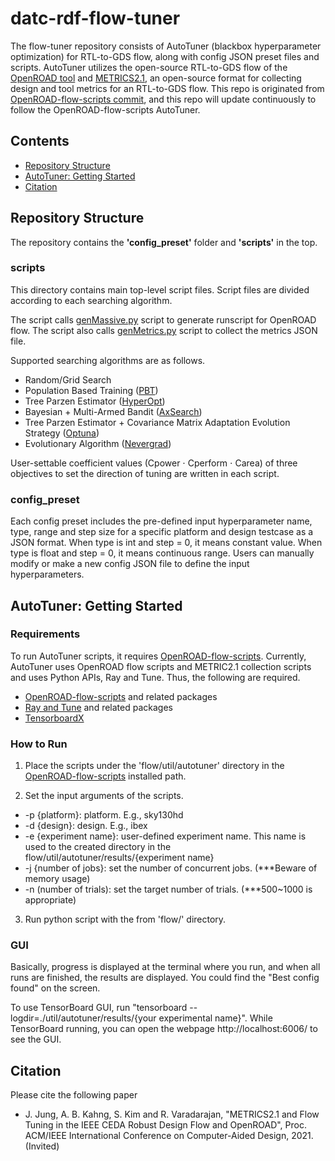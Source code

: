 # datc-rdf-flow-tuner
The flow-tuner repository consists of AutoTuner (blackbox hyperparameter optimization) for RTL-to-GDS flow, along with config JSON preset files and scripts. 
AutoTuner utilizes the open-source RTL-to-GDS flow of the [OpenROAD tool](https://github.com/The-OpenROAD-Project) and [METRICS2.1](https://github.com/ieee-ceda-datc/datc-rdf-Metrics4ML), an open-source format for collecting design and tool metrics for an RTL-to-GDS flow.
This repo is originated from [OpenROAD-flow-scripts commit](https://github.com/The-OpenROAD-Project/OpenROAD-flow-scripts/tree/2e0de4384ca207593c80aa297064f62187b0c666), and this repo will update continuously to follow the OpenROAD-flow-scripts AutoTuner.


## Contents
* [Repository Structure](#repository-structure)
* [AutoTuner: Getting Started](#autotuner-getting-started)
* [Citation](#citation)

## Repository Structure
The repository contains the **'config_preset'** folder and **'scripts'** in the top. 


### scripts
This directory contains main top-level script files. Script files are divided according to each searching algorithm. 

The script calls [genMassive.py](https://github.com/The-OpenROAD-Project/OpenROAD-flow-scripts/blob/2e0de4384ca207593c80aa297064f62187b0c666/flow/util/genMassive.py) script to generate runscript for OpenROAD flow. 
The script also calls [genMetrics.py](https://github.com/The-OpenROAD-Project/OpenROAD-flow-scripts/blob/2e0de4384ca207593c80aa297064f62187b0c666/flow/util/genMetrics.py) script to collect the metrics JSON file.

Supported searching algorithms are as follows.
- Random/Grid Search 
- Population Based Training ([PBT](https://deepmind.com/blog/article/population-based-training-neural-networks))
- Tree Parzen Estimator ([HyperOpt](http://hyperopt.github.io/hyperopt))
- Bayesian + Multi-Armed Bandit ([AxSearch](https://ax.dev/))
- Tree Parzen Estimator + Covariance Matrix Adaptation Evolution Strategy ([Optuna](https://optuna.org/))
- Evolutionary Algorithm ([Nevergrad](https://github.com/facebookresearch/nevergrad))

User-settable coefficient values (Cpower ⋅ Cperform ⋅ Carea) of three objectives to set the direction of tuning are written in each script.



### config_preset
Each config preset includes the pre-defined input hyperparameter name, type, range and step size for a specific platform and design testcase as a JSON format. When type is int and step = 0, it means constant value. When type is float and step = 0, it means continuous range. Users can manually modify or make a new config JSON file to define the input hyperparameters.




## AutoTuner: Getting Started

### Requirements
To run AutoTuner scripts, it requires [OpenROAD-flow-scripts](https://github.com/The-OpenROAD-Project/OpenROAD-flow-scripts/tree/2e0de4384ca207593c80aa297064f62187b0c666). 
Currently, AutoTuner uses OpenROAD flow scripts and METRIC2.1 collection scripts and uses Python APIs, Ray and Tune. Thus, the following are required.


- [OpenROAD-flow-scripts](https://github.com/The-OpenROAD-Project/OpenROAD-flow-scripts/tree/2e0de4384ca207593c80aa297064f62187b0c666) and related packages
- [Ray and Tune](https://docs.ray.io/en/latest/installation.html) and related packages
- [TensorboardX](https://github.com/lanpa/tensorboardX)


### How to Run
1. Place the scripts under the 'flow/util/autotuner' directory in the [OpenROAD-flow-scripts](https://github.com/The-OpenROAD-Project/OpenROAD-flow-scripts/tree/2e0de4384ca207593c80aa297064f62187b0c666) installed path.

2. Set the input arguments of the scripts.
- -p {platform}: platform. E.g., sky130hd
- -d {design}: design. E.g., ibex
- -e {experiment name}: user-defined experiment name. This name is used to the created directory in the flow/util/autotuner/results/{experiment name}
- -j {number of jobs}: set the number of concurrent jobs. (***Beware of memory usage)
- -n (number of trials): set the target number of trials. (***500~1000 is appropriate)

3. Run python script with the from 'flow/' directory.


### GUI 
Basically, progress is displayed at the terminal where you run, and when all runs are finished, the results are displayed. 
You could find the "Best config found" on the screen.

To use TensorBoard GUI, run "tensorboard --logdir=./util/autotuner/results/{your experimental name}". While TensorBoard running, you can open the webpage http://localhost:6006/ to see the GUI.

## Citation
Please cite the following paper

* J. Jung, A. B. Kahng, S. Kim and R. Varadarajan, "METRICS2.1 and Flow Tuning in the IEEE CEDA Robust Design Flow and OpenROAD", Proc. ACM/IEEE International Conference on Computer-Aided Design, 2021. (Invited) 
